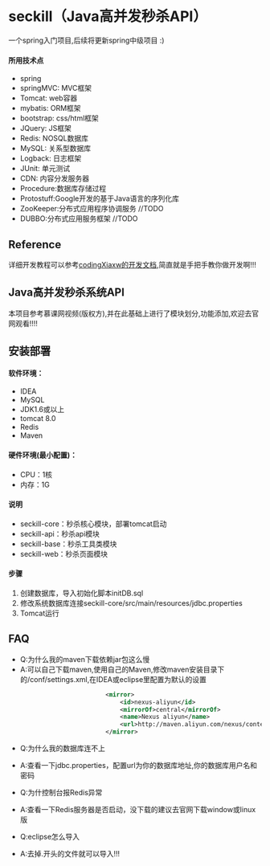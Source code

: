 # seckill（Java高并发秒杀API）
一个spring入门项目,后续将更新spring中级项目 :)
#### 所用技术点
 - spring
 - springMVC: MVC框架
 - Tomcat: web容器
 - mybatis: ORM框架
 - bootstrap: css/html框架
 - JQuery: JS框架
 - Redis: NOSQL数据库
 - MySQL: 关系型数据库
 - Logback: 日志框架
 - JUnit: 单元测试
 - CDN: 内容分发服务器
 - Procedure:数据库存储过程
 - Protostuff:Google开发的基于Java语言的序列化库
 - ZooKeeper:分布式应用程序协调服务 //TODO
 - DUBBO:分布式应用服务框架 //TODO

## Reference

详细开发教程可以参考[codingXiaxw的开发文档](https://github.com/codingXiaxw/seckill),简直就是手把手教你做开发啊!!!

## Java高并发秒杀系统API

本项目参考慕课网视频(版权方),并在此基础上进行了模块划分,功能添加,欢迎去官网观看!!!!

## 安装部署

 #### 软件环境：

  - IDEA
  - MySQL
  - JDK1.6或以上
  - tomcat 8.0
  - Redis
  - Maven
 #### 硬件环境(最小配置)：

  - CPU：1核
  - 内存：1G

 #### 说明
 - seckill-core：秒杀核心模块，部署tomcat启动
 - seckill-api：秒杀api模块
 - seckill-base：秒杀工具类模块
 - seckill-web：秒杀页面模块

 #### 步骤
 1. 创建数据库，导入初始化脚本initDB.sql
 2. 修改系统数据库连接seckill-core/src/main/resources/jdbc.properties
 3. Tomcat运行

## FAQ
- Q:为什么我的maven下载依赖jar包这么慢
- A:可以自己下载maven,使用自己的Maven,修改maven安装目录下的/conf/settings.xml,在IDEA或eclipse里配置为默认的设置
```XML
                           <mirror>
                               <id>nexus-aliyun</id>
                               <mirrorOf>central</mirrorOf>
                               <name>Nexus aliyun</name>
                               <url>http://maven.aliyun.com/nexus/content/groups/public</url>
                           </mirror>
```

- Q:为什么我的数据库连不上
- A:查看一下jdbc.properties，配置url为你的数据库地址,你的数据库用户名和密码

- Q:为什控制台报Redis异常
- A:查看一下Redis服务器是否启动，没下载的建议去官网下载window或linux版

- Q:eclipse怎么导入
- A:去掉.开头的文件就可以导入!!!
